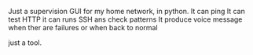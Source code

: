 Just a supervision GUI for my home network, in python.
It can ping
It can test HTTP
it can runs SSH ans check patterns
It produce voice message when ther are failures or when back to normal

just a tool.
